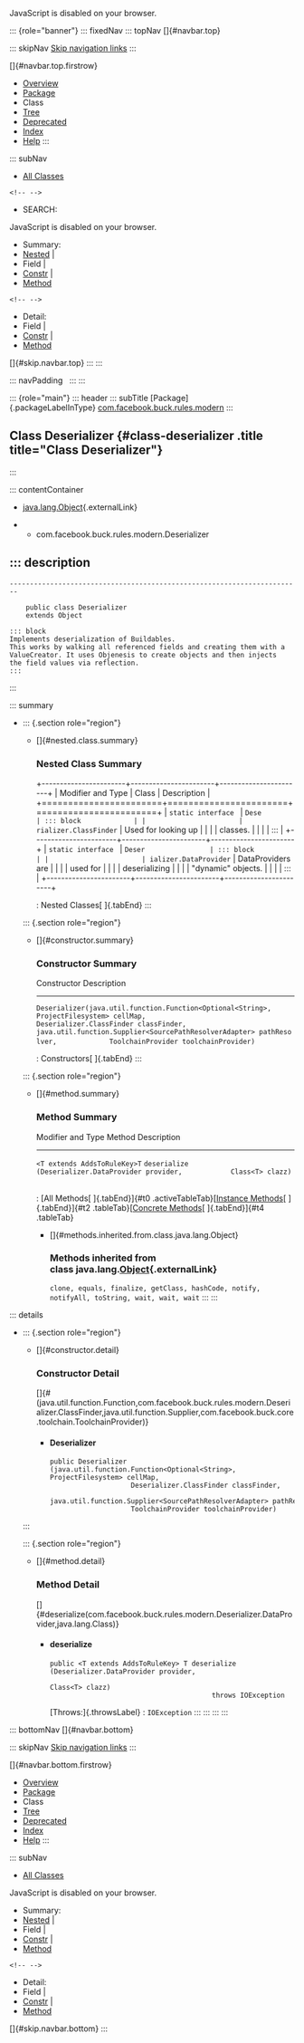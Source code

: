 <div>

JavaScript is disabled on your browser.

</div>

::: {role="banner"}
::: fixedNav
::: topNav
[]{#navbar.top}

::: skipNav
[Skip navigation links](#skip.navbar.top "Skip navigation links")
:::

[]{#navbar.top.firstrow}

-   [Overview](../../../../../index.html)
-   [Package](package-summary.html)
-   Class
-   [Tree](package-tree.html)
-   [Deprecated](../../../../../deprecated-list.html)
-   [Index](../../../../../index-all.html)
-   [Help](../../../../../help-doc.html)
:::

::: subNav
-   [All Classes](../../../../../allclasses.html)

```{=html}
<!-- -->
```
-   SEARCH:

<div>

<div>

JavaScript is disabled on your browser.

</div>

</div>

<div>

-   Summary: 
-   [Nested](#nested.class.summary) \| 
-   Field \| 
-   [Constr](#constructor.summary) \| 
-   [Method](#method.summary)

```{=html}
<!-- -->
```
-   Detail: 
-   Field \| 
-   [Constr](#constructor.detail) \| 
-   [Method](#method.detail)

</div>

[]{#skip.navbar.top}
:::
:::

::: navPadding
 
:::
:::

::: {role="main"}
::: header
::: subTitle
[Package]{.packageLabelInType} [com.facebook.buck.rules.modern](package-summary.html)
:::

## Class Deserializer {#class-deserializer .title title="Class Deserializer"}
:::

::: contentContainer
-   [java.lang.Object](http://docs.oracle.com/javase/7/docs/api/java/lang/Object.html?is-external=true "class or interface in java.lang"){.externalLink}

-   -   com.facebook.buck.rules.modern.Deserializer

::: description
-   

    ------------------------------------------------------------------------

        public class Deserializer
        extends Object

    ::: block
    Implements deserialization of Buildables.
    This works by walking all referenced fields and creating them with a
    ValueCreator. It uses Objenesis to create objects and then injects
    the field values via reflection.
    :::
:::

::: summary
-   ::: {.section role="region"}
    -   []{#nested.class.summary}

        ### Nested Class Summary

        +-----------------------+-----------------------+-----------------------+
        | Modifier and Type     | Class                 | Description           |
        +=======================+=======================+=======================+
        | `static interface `   | `Dese                 | ::: block             |
        |                       | rializer.ClassFinder` | Used for looking up   |
        |                       |                       | classes.              |
        |                       |                       | :::                   |
        +-----------------------+-----------------------+-----------------------+
        | `static interface `   | `Deser                | ::: block             |
        |                       | ializer.DataProvider` | DataProviders are     |
        |                       |                       | used for              |
        |                       |                       | deserializing         |
        |                       |                       | \"dynamic\" objects.  |
        |                       |                       | :::                   |
        +-----------------------+-----------------------+-----------------------+

        : Nested Classes[ ]{.tabEnd}
    :::

    ::: {.section role="region"}
    -   []{#constructor.summary}

        ### Constructor Summary

          Constructor                                                                                                                                                                                                                                                                   Description
          ----------------------------------------------------------------------------------------------------------------------------------------------------------------------------------------------------------------------------------------------------------------------------- -------------
          `Deserializer​(java.util.function.Function<Optional<String>,​ProjectFilesystem> cellMap,             Deserializer.ClassFinder classFinder,             java.util.function.Supplier<SourcePathResolverAdapter> pathResolver,             ToolchainProvider toolchainProvider)`    

          : Constructors[ ]{.tabEnd}
    :::

    ::: {.section role="region"}
    -   []{#method.summary}

        ### Method Summary

          Modifier and Type              Method                                                                         Description
          ------------------------------ ------------------------------------------------------------------------------ -------------
          `<T extends AddsToRuleKey>T`   `deserialize​(Deserializer.DataProvider provider,            Class<T> clazz)`    

          : [All Methods[ ]{.tabEnd}]{#t0 .activeTableTab}[[Instance
          Methods](javascript:show(2);)[ ]{.tabEnd}]{#t2
          .tableTab}[[Concrete
          Methods](javascript:show(8);)[ ]{.tabEnd}]{#t4 .tableTab}

        -   []{#methods.inherited.from.class.java.lang.Object}

            ### Methods inherited from class java.lang.[Object](http://docs.oracle.com/javase/7/docs/api/java/lang/Object.html?is-external=true "class or interface in java.lang"){.externalLink}

            `clone, equals, finalize, getClass, hashCode, notify, notifyAll, toString, wait, wait, wait`
    :::
:::

::: details
-   ::: {.section role="region"}
    -   []{#constructor.detail}

        ### Constructor Detail

        []{#<init>(java.util.function.Function,com.facebook.buck.rules.modern.Deserializer.ClassFinder,java.util.function.Supplier,com.facebook.buck.core.toolchain.ToolchainProvider)}

        -   #### Deserializer

                public Deserializer​(java.util.function.Function<Optional<String>,​ProjectFilesystem> cellMap,
                                    Deserializer.ClassFinder classFinder,
                                    java.util.function.Supplier<SourcePathResolverAdapter> pathResolver,
                                    ToolchainProvider toolchainProvider)
    :::

    ::: {.section role="region"}
    -   []{#method.detail}

        ### Method Detail

        []{#deserialize(com.facebook.buck.rules.modern.Deserializer.DataProvider,java.lang.Class)}

        -   #### deserialize

            ``` methodSignature
            public <T extends AddsToRuleKey> T deserialize​(Deserializer.DataProvider provider,
                                                           Class<T> clazz)
                                                    throws IOException
            ```

            [Throws:]{.throwsLabel}
            :   `IOException`
    :::
:::
:::
:::

::: bottomNav
[]{#navbar.bottom}

::: skipNav
[Skip navigation links](#skip.navbar.bottom "Skip navigation links")
:::

[]{#navbar.bottom.firstrow}

-   [Overview](../../../../../index.html)
-   [Package](package-summary.html)
-   Class
-   [Tree](package-tree.html)
-   [Deprecated](../../../../../deprecated-list.html)
-   [Index](../../../../../index-all.html)
-   [Help](../../../../../help-doc.html)
:::

::: subNav
-   [All Classes](../../../../../allclasses.html)

<div>

<div>

JavaScript is disabled on your browser.

</div>

</div>

<div>

-   Summary: 
-   [Nested](#nested.class.summary) \| 
-   Field \| 
-   [Constr](#constructor.summary) \| 
-   [Method](#method.summary)

```{=html}
<!-- -->
```
-   Detail: 
-   Field \| 
-   [Constr](#constructor.detail) \| 
-   [Method](#method.detail)

</div>

[]{#skip.navbar.bottom}
:::
